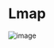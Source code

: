 # Lmap

![image](https://user-images.githubusercontent.com/19663680/185538601-9f69f785-aa14-449c-be12-90e62caa55e3.png)
